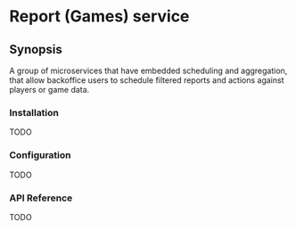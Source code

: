 # Report (Games) service
## Synopsis
A group of microservices that have embedded scheduling and aggregation, that allow backoffice users to schedule filtered reports and actions against players or game data.

### Installation
TODO

### Configuration
TODO

### API Reference
TODO

